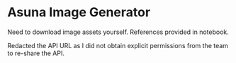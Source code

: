 # Asuna Image Generator

Need to download image assets yourself.  References provided in notebook.

Redacted the API URL as I did not obtain explicit permissions from the team to re-share the API.
